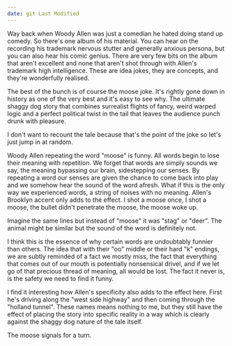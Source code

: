 ```yaml
---
date: git Last Modified
---
```


Way back when Woody Allen was just a comedian he hated doing stand up comedy. So there's one album of his material. You can hear on the recording his trademark nervous stutter and generally anxious persona, but you can also hear his comic genius. There are very few bits on the album that aren't excellent and none that aren't shot through with Allen's trademark high intelligence. These are idea jokes, they are concepts, and they're wonderfully realised. 

The best of the bunch is of course the moose joke. It's rightly gone down in history as one of the very best and it's easy to see why. The ultimate shaggy dog story that combines surrealist flights of fancy, weird warped logic and a perfect political twist in the tail that leaves the audience punch drunk with pleasure.

I don't want to recount the tale because that's the point of the joke so let's just jump in at random. 

Woody Allen repeating the word "moose" is funny. All words begin to lose their meaning with repetition. We forget that words are simply sounds we say, the meaning bypassing our brain, sidestepping our senses. By repeating a word our senses are given the chance to come back into play and we somehow hear the sound of the word afresh. What if this is the only way we experienced words, a string of noises with no meaning. Allen's Brooklyn accent only adds to the effect. I shot a moose once, I shot a moose, the bullet didn't penetrate the moose, the moose woke up.

Imagine the same lines but instead of "moose" it was "stag" or "deer". The animal might be similar but the sound of the word is definitely not. 

I think this is the essence of why certain words are undoubtably funnier than others. The idea that with their "oo" middle or their hard "k" endings, we are subtly reminded of a fact we mostly miss, the fact that everything that comes out of our mouth is potentially nonsensical drivel, and if we let go of that precious thread of meaning, all would be lost. The fact it never is, is the safety we need to find it funny.

I find it interesting how Allen's specificity also adds to the effect here. First he's driving along the "west side highway" and then coming through the "holland tunnel". These names means nothing to me, but they still have the effect of placing the story into specific reality in a way which is clearly against the shaggy dog nature of the tale itself. 

The moose signals for a turn.

